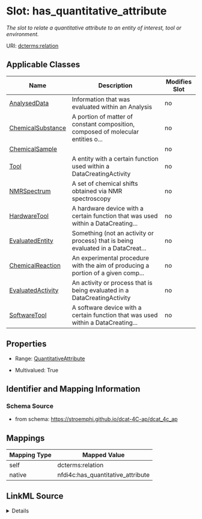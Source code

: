 

# Slot: has_quantitative_attribute


_The slot to relate a quantitative  attribute to an entity of interest, tool or environment._





URI: [dcterms:relation](http://purl.org/dc/terms/relation)



<!-- no inheritance hierarchy -->





## Applicable Classes

| Name | Description | Modifies Slot |
| --- | --- | --- |
| [AnalysedData](AnalysedData.md) | Information that was evaluated within an Analysis |  no  |
| [ChemicalSubstance](ChemicalSubstance.md) | A portion of matter of constant composition, composed of molecular entities o... |  no  |
| [ChemicalSample](ChemicalSample.md) |  |  no  |
| [Tool](Tool.md) | A entity with a certain function used within a DataCreatingActivity |  no  |
| [NMRSpectrum](NMRSpectrum.md) | A set of chemical shifts obtained via NMR spectroscopy |  no  |
| [HardwareTool](HardwareTool.md) | A hardware device with a certain function that was used within a DataCreating... |  no  |
| [EvaluatedEntity](EvaluatedEntity.md) | Something (not an activity or process) that is being evaluated in a DataCreat... |  no  |
| [ChemicalReaction](ChemicalReaction.md) | An experimental procedure with the aim of producing a portion of a given comp... |  no  |
| [EvaluatedActivity](EvaluatedActivity.md) | An activity or process that is being evaluated in a DataCreatingActivity |  no  |
| [SoftwareTool](SoftwareTool.md) | A software device with a certain function that was used within a DataCreating... |  no  |







## Properties

* Range: [QuantitativeAttribute](QuantitativeAttribute.md)

* Multivalued: True





## Identifier and Mapping Information







### Schema Source


* from schema: https://stroemphi.github.io/dcat-4C-ap/dcat_4c_ap




## Mappings

| Mapping Type | Mapped Value |
| ---  | ---  |
| self | dcterms:relation |
| native | nfdi4c:has_quantitative_attribute |




## LinkML Source

<details>
```yaml
name: has_quantitative_attribute
description: The slot to relate a quantitative  attribute to an entity of interest,
  tool or environment.
from_schema: https://stroemphi.github.io/dcat-4C-ap/dcat_4c_ap
rank: 1000
slot_uri: dcterms:relation
alias: has_quantitative_attribute
domain_of:
- EvaluatedEntity
- EvaluatedActivity
- Tool
range: QuantitativeAttribute
multivalued: true
inlined: true
inlined_as_list: true

```
</details>